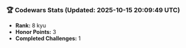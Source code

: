 ### 🏆 Codewars Stats (Updated: 2025-10-15 20:09:49 UTC)

- **Rank:** 8 kyu
- **Honor Points:** 3
- **Completed Challenges:** 1

